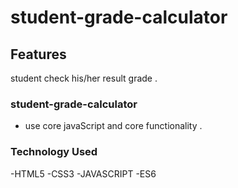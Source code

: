 # student-grade-calculator

## Features
student check his/her result grade .

### student-grade-calculator
- use core javaScript and core functionality .


### Technology Used 
-HTML5
-CSS3
-JAVASCRIPT
-ES6



